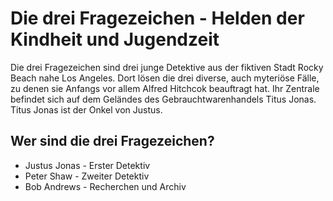 # Die drei Fragezeichen - Helden der Kindheit und Jugendzeit

Die drei Fragezeichen sind drei junge Detektive aus der fiktiven Stadt Rocky Beach nahe Los Angeles.
Dort lösen die drei diverse, auch myteriöse Fälle, zu denen sie Anfangs vor allem Alfred Hitchcok beauftragt hat.
Ihr Zentrale befindet sich auf dem Geländes des Gebrauchtwarenhandels Titus Jonas. 
Titus Jonas ist der Onkel von Justus.  

## Wer sind die drei Fragezeichen?
* Justus Jonas - Erster Detektiv
* Peter Shaw - Zweiter Detektiv
* Bob Andrews - Recherchen und Archiv